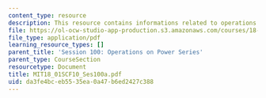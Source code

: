 ```yaml
---
content_type: resource
description: This resource contains informations related to operations on power series.
file: https://ol-ocw-studio-app-production.s3.amazonaws.com/courses/18-01sc-single-variable-calculus-fall-2010/da3fe4bceb5535ea0a47b6ed2427c388_MIT18_01SCF10_Ses100a.pdf
file_type: application/pdf
learning_resource_types: []
parent_title: 'Session 100: Operations on Power Series'
parent_type: CourseSection
resourcetype: Document
title: MIT18_01SCF10_Ses100a.pdf
uid: da3fe4bc-eb55-35ea-0a47-b6ed2427c388
---
```

